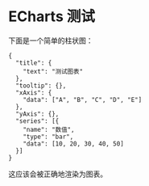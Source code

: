 # ECharts 测试

下面是一个简单的柱状图：

```echarts
{
  "title": {
    "text": "测试图表"
  },
  "tooltip": {},
  "xAxis": {
    "data": ["A", "B", "C", "D", "E"]
  },
  "yAxis": {},
  "series": [{
    "name": "数值",
    "type": "bar",
    "data": [10, 20, 30, 40, 50]
  }]
}
```

这应该会被正确地渲染为图表。 